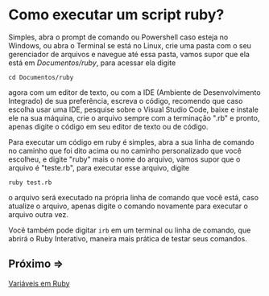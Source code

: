 # Como executar um script ruby?

Simples, abra o prompt de comando ou Powershell caso esteja no Windows, ou abra o Terminal se está no Linux, crie uma pasta com o seu gerenciador de arquivos e navegue até essa pasta, vamos supor que ela está em *Documentos/ruby*, para acessar ela digite

```
cd Documentos/ruby
```

agora com um editor de texto, ou com a IDE (Ambiente de Desenvolvimento Integrado) de sua preferência, escreva o código, recomendo que caso escolha usar uma IDE, pesquise sobre o Visual Studio Code, baixe e instale ele na sua máquina, crie o arquivo sempre com a terminação ".rb" e pronto, apenas digite o código em seu editor de texto ou de código.

Para executar um código em ruby é simples, abra a sua linha de comando no caminho que foi dito acima ou no caminho personalizado que você escolheu, e digite "ruby" mais o nome do arquivo, vamos supor que o arquivo é "teste.rb", para executar esse arquivo, digite

```
ruby test.rb
```

o arquivo será executado na própria linha de comando que você está, caso atualize o arquivo, apenas digite o comando novamente para executar o arquivo outra vez.

Você também pode digitar ``irb`` em um terminal ou linha de comando, que abrirá o Ruby Interativo, maneira mais prática de testar seus comandos.

## Próximo =>

[Variáveis em Ruby](../variaveis/README.md)